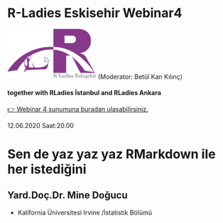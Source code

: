 # R-Ladies Eskisehir Webinar4

<img src="https://github.com/bkanx/R-Ladies-EskisehR-Stickers/blob/master/Init.png" width="200"> (Moderator: Betül Kan Kılınç)

#### together with RLadies İstanbul and RLadies Ankara

[:point_right:  Webinar 4 sunumuna buradan ulaşabilirsiniz. ](https://github.com/bkanx/RLadiesEskisehir-Webinar4)




12.06.2020 Saat:20.00

# Sen de yaz yaz yaz RMarkdown ile her istediğini

## Yard.Doç.Dr. Mine Doğucu

  
  - Kalifornia Üniversitesi Irvine /İstatistik Bölümü

